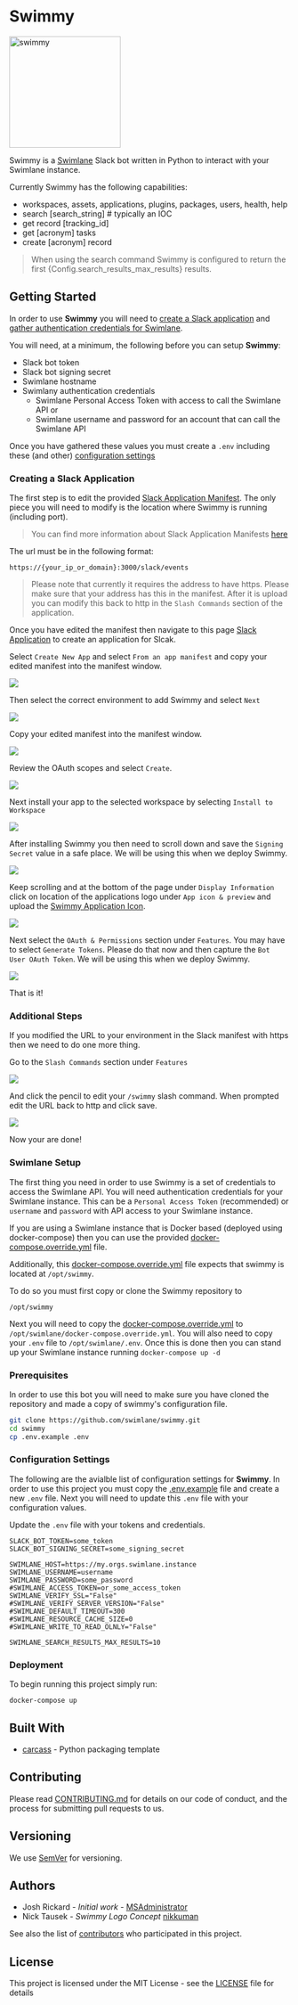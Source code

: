 # Swimmy

<img src="images/swimmy_logo.png" alt="swimmy" width="200"/>

Swimmy is a [Swimlane](https://swimlane.com) Slack bot written in Python to interact with your Swimlane instance.

Currently Swimmy has the following capabilities:

* workspaces, assets, applications, plugins, packages, users, health, help
* search [search_string] # typically an IOC
* get record [tracking_id]
* get [acronym] tasks
* create [acronym] record

> When using the search command Swimmy is configured to return the first {Config.search_results_max_results} results.

## Getting Started 

In order to use **Swimmy** you will need to [create a Slack application](#creating-a-slack-application) and [gather authentication credentials for Swimlane](#swimlane-setup).

You will need, at a minimum, the following before you can setup **Swimmy**:

* Slack bot token
* Slack bot signing secret
* Swimlane hostname
* Swimlany authentication credentials
    * Swimlane Personal Access Token with access to call the Swimlane API or
    * Swimlane username and password for an account that can call the Swimlane API

Once you have gathered these values you must create a `.env` including these (and other) [configuration settings](#configuration-settings)

### Creating a Slack Application 

The first step is to edit the provided [Slack Application Manifest](swimmy.slack.manifest.yml). The only piece you will need to modify is the location where Swimmy is running (including port). 

> You can find more information about Slack Application Manifests [here](https://api.slack.com/reference/manifests#manifest_apis)

The url must be in the following format:

`https://{your_ip_or_domain}:3000/slack/events`

> Please note that currently it requires the address to have https. Please make sure that your address has this in the manifest. After it is upload you can modify this back to http in the `Slash Commands` section of the application.

Once you have edited the manifest then navigate to this page [Slack Application](https://api.slack.com/apps) to create an application for Slcak. 

Select `Create New App` and select `From an app manifest` and copy your edited manifest into the manifest window.

![](images/create_slack_app.png)

Then select the correct environment to add Swimmy and select `Next`

![](images/select_evironment.png)

Copy your edited manifest into the manifest window.

![](images/copy_manifest.png)

Review the OAuth scopes and select `Create`.

![](images/review.png)

Next install your app to the selected workspace by selecting `Install to Workspace`

![](images/install.png)

After installing Swimmy you then need to scroll down and save the `Signing Secret` value in a safe place. We will be using this when we deploy Swimmy.

![](images/signing_secret.png)

Keep scrolling and at the bottom of the page under `Display Information` click on location of the applications logo under `App icon & preview` and upload the [Swimmy Application Icon](images/swimmy_app_icon.png).

![](images/display_information.png)

Next select the `OAuth & Permissions` section under `Features`.  You may have to select `Generate Tokens`. Please do that now and then capture the `Bot User OAuth Token`. We will be using this when we deploy Swimmy.

![](images/slack_bot_token.png)

That is it! 

### Additional Steps

If you modified the URL to your environment in the Slack manifest with https then we need to do one more thing.

Go to the `Slash Commands` section under `Features`

![](images/slack_commands.png)

And click the pencil to edit your `/swimmy` slash command. When prompted edit the URL back to http and click save.

![](images/edit_slash_commands_url.png)

Now your are done!

### Swimlane Setup

The first thing you need in order to use Swimmy is a set of credentials to access the Swimlane API. You will need authentication credentials for your Swimlane instance. This can be a `Personal Access Token` (recommended) or `username` and `password` with API access to your Swimlane instance.

If you are using a Swimlane instance that is Docker based (deployed using docker-compose) then you can use the provided [docker-compose.override.yml](docker-compose.override.yml) file. 

Additionally, this [docker-compose.override.yml](docker-compose.override.yml) file expects that swimmy is located at `/opt/swimmy`.

To do so you must first copy or clone the Swimmy repository to 

```
/opt/swimmy
```

Next you will need to copy the  [docker-compose.override.yml](docker-compose.override.yml) to `/opt/swimlane/docker-compose.override.yml`. You will also need to copy your `.env` file to `/opt/swimlane/.env`. Once this is done then you can stand up your Swimlane instance running `docker-compose up -d`


### Prerequisites

In order to use this bot you will need to make sure you have cloned the repository and made a copy of swimmy's configuration file. 

```bash
git clone https://github.com/swimlane/swimmy.git
cd swimmy
cp .env.example .env
```

### Configuration Settings

The following are the avialble list of configuration settings for **Swimmy**. In order to use this project you must copy the [.env.example](.env.example) file and create a new `.env` file. Next you will need to update this `.env` file with your configuration values.

Update the `.env` file with your tokens and credentials.

```text
SLACK_BOT_TOKEN=some_token
SLACK_BOT_SIGNING_SECRET=some_signing_secret

SWIMLANE_HOST=https://my.orgs.swimlane.instance 
SWIMLANE_USERNAME=username
SWIMLANE_PASSWORD=some_password
#SWIMLANE_ACCESS_TOKEN=or_some_access_token
SWIMLANE_VERIFY_SSL="False"
#SWIMLANE_VERIFY_SERVER_VERSION="False"
#SWIMLANE_DEFAULT_TIMEOUT=300
#SWIMLANE_RESOURCE_CACHE_SIZE=0
#SWIMLANE_WRITE_TO_READ_OLNLY="False"

SWIMLANE_SEARCH_RESULTS_MAX_RESULTS=10
```

### Deployment

To begin running this project simply run:

```
docker-compose up 
```

## Built With

* [carcass](https://github.com/MSAdministrator/carcass) - Python packaging template

## Contributing

Please read [CONTRIBUTING.md](CONTRIBUTING.md) for details on our code of conduct, and the process for submitting pull requests to us.

## Versioning

We use [SemVer](http://semver.org/) for versioning. 

## Authors

* Josh Rickard - *Initial work* - [MSAdministrator](https://github.com/MSAdministrator)
* Nick Tausek - *Swimmy Logo Concept* [nikkuman](https://github.com/nikkuman)

See also the list of [contributors](https://github.com/swimlane/swimmy/contributors) who participated in this project.

## License

This project is licensed under the MIT License - see the [LICENSE](LICENSE.md) file for details
